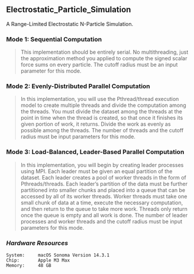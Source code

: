 ## Electrostatic_Particle_Simulation
A Range-Limited Electrostatic N-Particle Simulation.

### Mode 1: Sequential Computation
> This implementation should be entirely serial. No multithreading, just the approximation method you 
applied to compute the signed scalar force sums on every particle. The cutoff radius must be an input 
parameter for this mode.


### Mode 2: Evenly-Distributed Parallel Computation
> In this implementation, you will use the Pthread/thread execution model to create multiple threads and 
divide the computation among the threads. You must divide the dataset among the threads at the point in 
time when the thread is created, so that once it finishes its given portion of work, it returns. Divide 
the work as evenly as possible among the threads. The number of threads and the cutoff radius must be input 
parameters for this mode.


### Mode 3: Load-Balanced, Leader-Based Parallel Computation
> In this implementation, you will begin by creating leader processes using MPI. Each leader must be given an 
equal partition of the dataset. Each leader creates a pool of worker threads in the form of Pthreads/threads. 
Each leader’s partition of the data must be further partitioned into smaller chunks and placed into a queue that 
can be accessed by all of its worker threads. Worker threads must take one small chunk of data at a time, execute 
the necessary computation, and then return to the queue to take more work. Threads only return once the queue is 
empty and all work is done. The number of leader processes and worker threads and the cutoff radius must be input 
parameters for this mode.


### _Hardware Resources_
```text
System:     macOS Sonoma Version 14.3.1
Chip:       Apple M3 Max
Memory:     48 GB
```